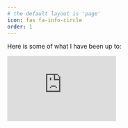 ```yaml
---
# the default layout is 'page'
icon: fas fa-info-circle
order: 1
---
```


Here is some of what I have been up to:

<iframe src="https://tryhackme.com/api/v2/badges/public-profile?userPublicId=2862973" width="250" 
height="150" style='border:none;'></iframe>



